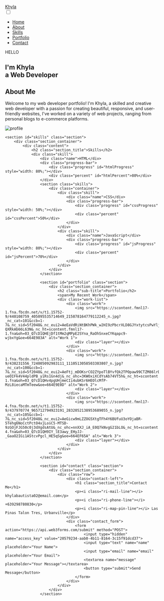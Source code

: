 <!DOCTYPE html>
<html lang="en">
<head>
    <meta charset="UTF-8" />
    <meta http-equiv="X-UA-Compatible" content="IE=edge" />
    <meta name="viewport" content="width=device-width, initial-scale=1.0" />
    <link href="https://cdn.jsdelivr.net/npm/remixicon@4.2.0/fonts/remixicon.css" rel="stylesheet" />
    <link rel="stylesheet" href="style.css" />
    <title>Web Design Mastery | Responsive Portfolio</title>
</head>
<body>
    <nav>
        <div class="nav__content">
            <div class="logo"><a href="#">Khyla</a></div>
            <label for="check" class="checkbox">
                <i class="ri-menu-line"></i>
            </label>
            <input type="checkbox" name="check" id="check">
            <ul>
                <li><a href="#">Home</a></li>
                <li><a href="#">About</a></li>
                <li><a href="#">Skills</a></li>
                <li><a href="#">Portfolio</a></li>  
                <li><a href="#">Contact</a></li> 
            </ul> 
        </div>
    </nav>
    <section class="section">
        <div class="section__container">
            <div class="content">
                <p class="subtitle">HELLO</p>
                <h1 class="title">
                    I'm <span>Khyla<br>a</span> Web Developer
                </h1>
                <section id="About" class="section">
                    <div class="section__container">
                    </div class="content">
                    <h2 class="section_title">About Me</h2>
                <p class="description">
                    Welcome to my web developer portfolio! I'm Khyla, a skilled and creative web developer with a passion for creating beautiful, responsive, and user-friendly websites, I've worked on a variety of web projects, ranging from personal blogs to e-commerce platforms.
                </p>
                <div class="action__btns">
                </div>
            </div>
            <div class="image">
                <img src="https://scontent.fmnl17-1.fna.fbcdn.net/v/t1.15752-9/440139778_454213797169707_1714795442042345566_n.jpg?_nc_cat=108&ccb=1-7&_nc_sid=5f2048&_nc_eui2=AeGpdb6jbzYHoN5F7l9P5IsCpm7mTiMJo7KmbuZOIwmjsmx50phD39AbjxZj3gbZgf4UfczLqs9I5BpvMhr2JL0w&_nc_ohc=FpcWWieUBcIQ7kNvgE3aPt9&_nc_ht=scontent.fmnl17-1.fna&oh=03_Q7cD1QGRb8ynJsQ-DNv13orwecSunWbzy6GwgopkfA-Lccn6tg&oe=665607CB" alt="profile"/>
            </div>
        </div>
    </section>

    <section id="skills" class="section">
        <div class="section_container">
            <div class="content">
                <h2 class="section_title">Skills</h2>
                <div class="skill">
                    <div class="name">HTML</div>
                    <div class="progress-bar">
                        <div class="progress" id="htmlProgress" style="width: 80%;"></div>
                        <div class="percent" id="htmlPercent">80%</div>
                    </div>
                    <section class="skills">
                        <div class="container">
                            <div class="skill">
                                <div class="name">CSS</div>
                                <div class="progress-bar">
                                    <div class="progress" id="cssProgress" style="width: 50%;"></div>
                                    <div class="percent" id="cssPercent">50%</div>
                                </div>
                            </div>
                            <div class="skill">
                                <div class="name">JavaScript</div>
                                <div class="progress-bar">
                                    <div class="progress" id="jsProgress" style="width: 80%;"></div>
                                    <div class="percent" id="jsPercent">70%</div>
                                </div>
                            </div>
                        </div>
                    </section>

                    <section id="portfolio" class="section">
                        <div class="section_container">
                            <h2 class="sub-title">Portfolio</h2>
                            <span>My Recent Work</span>
                            <div class="work-list">
                                <div class="work">
                                    <img src="https://scontent.fmnl17-1.fna.fbcdn.net/v/t1.15752-9/440108759_405095535714649_215878164779112245_n.jpg?_nc_cat=101&ccb=1-7&_nc_sid=5f2048&_nc_eui2=AeEaVdRiNtBKhPWk_w2HI9zPbcrXLD8GJYxtytcsPwYljDRS18Ku8Vl5t23DvmVLnB1Blnu8Oulz1CHbtx58B2KV&_nc_ohc=BUjJfM-QXRkAb66L63N&_nc_ht=scontent.fmnl17-1.fna&oh=03_Q7cD1QHEjDf1tMm2qMPpE2SYna_RaOhSnxeCYKqapc9-wjbxYg&oe=664E983A" alt="Work 1">
                                    <div class="layer"></div>
                                </div>
                                <div class="work">
                                    <img src="https://scontent.fmnl17-1.fna.fbcdn.net/v/t1.15752-9/438231556_724005092983111_1110513058503303807_n.jpg?_nc_cat=100&ccb=1-7&_nc_sid=5f2048&_nc_eui2=AeFtj_mDOKsrCO2ZYpoTlBYvfQk2TPOpaw99CTZM86lrD2RmIJZk3ss3fnBFr-ueOIFk4V44pldPB_yiRs1Gn4dj&_nc_ohc=3KWOxiXCdYsAb74VT5h&_nc_ht=scontent.fmnl17-1.fna&oh=03_Q7cD1QHv4pgUHjmeCIi4ubKSr6HEOlcMfP-MzL8iecaMTmTeew&oe=664E9E0D" alt="Work 2">
                                    <div class="layer"></div>
                                </div>
                                <div class="work">
                                    <img src="https://scontent.fmnl17-4.fna.fbcdn.net/v/t1.15752-9/437970774_965712794923191_2832052138953689055_n.jpg?_nc_cat=105&ccb=1-7&_nc_sid=5f2048&_nc_eui2=AeGicw9mLZZOG5XtgTFh4Y6BUfuU3oYOjaBR-5Tehg6NoCctPctO4xjLosC5-MTSD-9zGOjFJG50c0j3dXgdsAtU&_nc_ohc=nnXXJ_iA_E0Q7kNvgG21bLO&_nc_ht=scontent.fmnl17-4.fna&oh=03_Q7cD1QH9IY_lE3awy_EHyJJ-_GaaO2IGi1AStcvPgcl_HE5qSg&oe=664EF65A" alt="Work 3">
                                    <div class="layer"></div>
                                </div>
                            </div>
                        </div>
                    </section>

                    <section id="contact" class="section">
                        <div class="section_container">
                            <div class="row">
                                <div class="contact-left">
                                    <h1 class="section_title">Contact Me</h1>
                                    <p><i class="ri-mail-line"></i> khylabautista02@email.com</p>
                                    <p><i class="ri-phone-line"></i> +639298780830</p>
                                    <p><i class="ri-map-pin-line"></i> Las Pinas Talon Tres, Urbanville</p>
                                </div>
                                <div class="contact_form">
                                    <form action="https://api.web3forms.com/submit" method="POST">
                                        <input type="hidden" name="access_key" value="20579234-aab0-4b11-8164-3c15f91dcd37">
                                        <input type="text" name="name" placeholder="Your Name">
                                        <input type="email" name="email" placeholder="Your Email">
                                        <textarea name="message" placeholder="Your Message"></textarea>
                                        <button type="submit">Send Message</button>
                                    </form>
                                </div>
                            </div>
                        </div>
                    </section>
</body>
</html>
